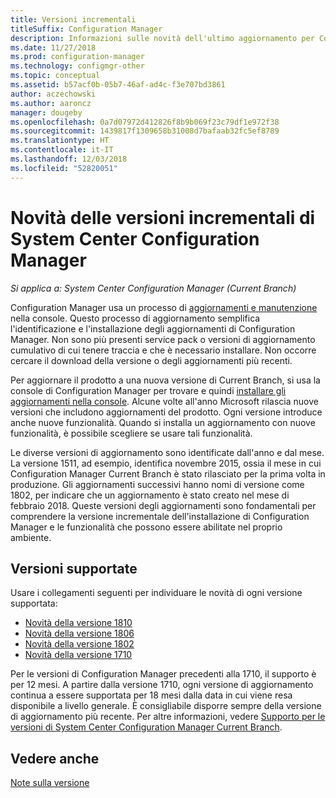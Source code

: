 ```yaml
---
title: Versioni incrementali
titleSuffix: Configuration Manager
description: Informazioni sulle novità dell'ultimo aggiornamento per Configuration Manager.
ms.date: 11/27/2018
ms.prod: configuration-manager
ms.technology: configmgr-other
ms.topic: conceptual
ms.assetid: b57acf0b-05b7-46af-ad4c-f3e707bd3861
author: aczechowski
ms.author: aaroncz
manager: dougeby
ms.openlocfilehash: 0a7d07972d412826f8b9b069f23c79df1e972f38
ms.sourcegitcommit: 1439817f1309658b31008d7bafaab32fc5ef8789
ms.translationtype: HT
ms.contentlocale: it-IT
ms.lasthandoff: 12/03/2018
ms.locfileid: "52820051"
---
```

# <a name="whats-new-in-configuration-manager-incremental-versions"></a>Novità delle versioni incrementali di System Center Configuration Manager

*Si applica a: System Center Configuration Manager (Current Branch)*

 Configuration Manager usa un processo di [aggiornamenti e manutenzione](/sccm/core/servers/manage/updates) nella console. Questo processo di aggiornamento semplifica l'identificazione e l'installazione degli aggiornamenti di Configuration Manager. Non sono più presenti service pack o versioni di aggiornamento cumulativo di cui tenere traccia e che è necessario installare. Non occorre cercare il download della versione o degli aggiornamenti più recenti.

 Per aggiornare il prodotto a una nuova versione di Current Branch, si usa la console di Configuration Manager per trovare e quindi [installare gli aggiornamenti nella console](/sccm/core/servers/manage/install-in-console-updates). Alcune volte all'anno Microsoft rilascia nuove versioni che includono aggiornamenti del prodotto. Ogni versione introduce anche nuove funzionalità. Quando si installa un aggiornamento con nuove funzionalità, è possibile scegliere se usare tali funzionalità. 

 Le diverse versioni di aggiornamento sono identificate dall'anno e dal mese. La versione 1511, ad esempio, identifica novembre 2015, ossia il mese in cui Configuration Manager Current Branch è stato rilasciato per la prima volta in produzione. Gli aggiornamenti successivi hanno nomi di versione come 1802, per indicare che un aggiornamento è stato creato nel mese di febbraio 2018. Queste versioni degli aggiornamenti sono fondamentali per comprendere la versione incrementale dell'installazione di Configuration Manager e le funzionalità che possono essere abilitate nel proprio ambiente.



## <a name="supported-versions"></a>Versioni supportate
 Usare i collegamenti seguenti per individuare le novità di ogni versione supportata:
  - [Novità della versione 1810](/sccm/core/plan-design/changes/whats-new-in-version-1810)
  - [Novità della versione 1806](/sccm/core/plan-design/changes/whats-new-in-version-1806)  
  - [Novità della versione 1802](/sccm/core/plan-design/changes/whats-new-in-version-1802)
  - [Novità della versione 1710](/sccm/core/plan-design/changes/whats-new-in-version-1710)


Per le versioni di Configuration Manager precedenti alla 1710, il supporto è per 12 mesi. A partire dalla versione 1710, ogni versione di aggiornamento continua a essere supportata per 18 mesi dalla data in cui viene resa disponibile a livello generale.  È consigliabile disporre sempre della versione di aggiornamento più recente. Per altre informazioni, vedere [Supporto per le versioni di System Center Configuration Manager Current Branch](/sccm/core/servers/manage/current-branch-versions-supported).  


## <a name="see-also"></a>Vedere anche
[Note sulla versione](/sccm/core/servers/deploy/install/release-notes)
